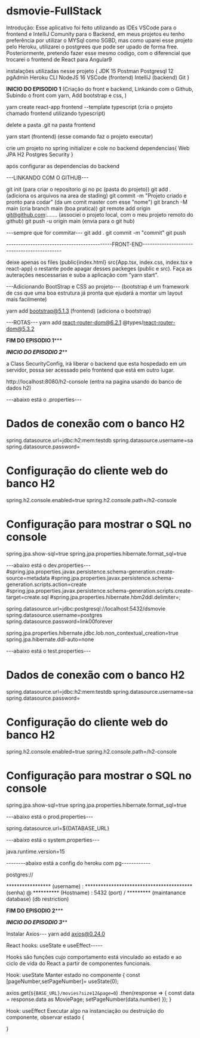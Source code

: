 ﻿# dsmovie-FullStack

Introdução: Esse aplicativo foi feito utilizando as IDEs VSCode para o frontend e IntelliJ Comunity para o Backend,
em meus projetos eu tenho preferência por utilizar o MYSql como SGBD, mas como uparei esse projeto pelo Heroku, utilizarei o 
postgrees que pode ser upado de forma free.
Posteriormente, pretendo fazer esse mesmo codigo, com o diferencial que trocarei o frontend de React para Angular9

instalações utilizadas nesse projeto 
{
JDK 15
Postman
Postgresql 12
pgAdmin
Heroku CLI
NodeJS 16
VSCode (frontend)
IntelliJ (backend)
Git
}


********************************************INICIO DO EPISODIO 1********************************************
(Criação do front e backend, Linkando com o Github, Subindo o front com yarn, Add bootstrap e css, ) 


yarn create react-app frontend --template typescript (cria o projeto chamado frontend utilizando typescript)

delete a pasta .git na pasta frontend

yarn start (frontend) (esse comando faz o projeto executar)

crie um projeto no spring initializer e cole no backend 
dependencias{
Web
JPA
H2
Postgres
Security
}

após configurar as dependencias do backend

---LINKANDO COM O GITHUB---

git init (para criar o repositorio gi no pc (pasta do projeto))
git add . (adiciona os arquivos na area de stading)
git commit -m "Projeto criado e pronto para codar" (da um comit master com esse "nome")
git branch -M main (cria branch main (boa pratica))
git remote add origin git@github.com:.......  (associei o projeto local, com o meu projeto remoto do github)
git push -u origin main (envia para o git hub) 

---sempre que for commitar---
git add .
git commit -m "commit"
git push


 

--------------------------------------------FRONT-END--------------------------------------------

deixe apenas os files (public{index.html} src{App.tsx, index.css, index.tsx e react-app}
o restante pode apagar desses packeges (public e src). Faça as auterações nescessarias e suba a aplicação
com "yarn start".

---Adicionando BootStrap e CSS ao projeto---
(bootstrap é um framework de css que uma boa estrutura já pronta que ejudará a montar um layout mais facilmente)

yarn add bootstrap@5.1.3 (frontend) (adiciona o bootstrap)


---ROTAS---
yarn add react-router-dom@6.2.1 @types/react-router-dom@5.3.2
  

********************************************FIM DO EPISODIO 1***********************************************


*******************************************INICIO DO EPISODIO 2*********************************************

a Class SecurityConfig, irá liberar o backend que esta hospedado em um servidor, possa ser acessado pelo frontend que está em outro lugar.


http://localhost:8080/h2-console (entra na pagina usando do banco de dados h2)


---abaixo está o .properties---

# Dados de conexão com o banco H2
spring.datasource.url=jdbc:h2:mem:testdb
spring.datasource.username=sa
spring.datasource.password=

# Configuração do cliente web do banco H2
spring.h2.console.enabled=true
spring.h2.console.path=/h2-console

# Configuração para mostrar o SQL no console
spring.jpa.show-sql=true
spring.jpa.properties.hibernate.format_sql=true


---abaixo está o dev.properties---
#spring.jpa.properties.javax.persistence.schema-generation.create-source=metadata
#spring.jpa.properties.javax.persistence.schema-generation.scripts.action=create
#spring.jpa.properties.javax.persistence.schema-generation.scripts.create-target=create.sql
#spring.jpa.properties.hibernate.hbm2ddl.delimiter=;

spring.datasource.url=jdbc:postgresql://localhost:5432/dsmovie
spring.datasource.username=postgres
spring.datasource.password=link00forever

spring.jpa.properties.hibernate.jdbc.lob.non_contextual_creation=true
spring.jpa.hibernate.ddl-auto=none

---abaixo está o test.properties---

# Dados de conexão com o banco H2
spring.datasource.url=jdbc:h2:mem:testdb
spring.datasource.username=sa
spring.datasource.password=

# Configuração do cliente web do banco H2
spring.h2.console.enabled=true
spring.h2.console.path=/h2-console

# Configuração para mostrar o SQL no console
spring.jpa.show-sql=true
spring.jpa.properties.hibernate.format_sql=true

---abaixo está o prod.properties---


spring.datasource.url=${DATABASE_URL}

---abaixo está o system.properties---

java.runtime.version=15



--------abaixo está a config do heroku com pg------------

postgres://

***************** (username)
:
***************************************** (senha)
@
********** (Hostname)
:
5432 (port)
/
********* (maintanance database) (db restriction)

********************************************FIM DO EPISODIO 2***********************************************


*******************************************INICIO DO EPISODIO 3*********************************************



Instalar Axios---
yarn add axios@0.24.0


React hooks: useState e useEffect-----

Hooks são funções cujo comportamento está vinculado ao estado e ao ciclo de vida do React a partir de componentes funcionais.

Hook: useState
Manter estado no componente
{
const [pageNumber,setPageNumber]= useState(0);

axios.get(`${BASE_URL}/movies?size12&page=0`)
.then(response => {
    const data = response.data as MoviePage;
    setPageNumber(data.number)
});
}

Hook: useEffect
Executar algo na instanciação ou destruição do componente, observar estado
{

}
